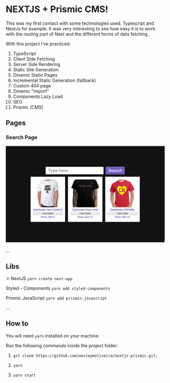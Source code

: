 # NEXTJS + Prismic CMS!

This was my first contact with some technologies used. Typescript and NextJs for example.
It was very interesting to see how easy it is to work with the routing part of Next and the different forms of data fetching .

With this project I've practiced:

 1. TypeScript
 2. Client Side Fetching
 3. Server Side Rendering
 4. Static Site Generation
 5. Dinamic Static Pages
 6. Incremental Static Generation (fallback)
 7. Custom 404 page
 8. Dinamic "import"
 9. Components Lazy Load
 10. SEO
 11. Prismic (CMS)

## Pages

### Search Page
![Seacrh](https://github.com/wesleymoliveira/nextjs-prismic/blob/main/src/assets/search.png)

...




## Libs

⚛ NextJS `yarn create next-app`

Styled - Components   `yarn add styled-components `

Prismic JavaScript   `yarn add prismic-javascript `

...


## How to
You will need `yarn`  installed on your machine.

Run the following commands inside the project folder:

1.  `git clone https://github.com/wesleymoliveira/nextjs-prismic.git;`

2.  `yarn`

3.  `yarn start`

